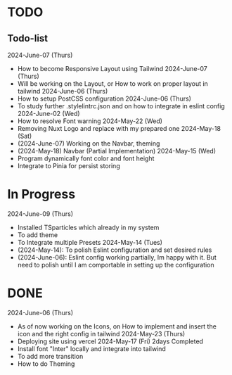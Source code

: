 # TODO

## Todo-list
2024-June-07 (Thurs)
- How to become Responsive Layout using Tailwind
2024-June-07 (Thurs)
- Will be working on the Layout, or How to work on proper layout in tailwind
2024-June-06 (Thurs)
- How to setup PostCSS configuration
2024-June-06 (Thurs)
- To study further .stylelintrc.json and on how to integrate in eslint config
2024-June-02 (Wed)
- How to resolve Font warning 
2024-May-22 (Wed)
- Removing Nuxt Logo and replace with my prepared one
2024-May-18 (Sat)
- (2024-June-07) Working on the Navbar, theming 
- (2024-May-18) Navbar (Partial Implementation)
2024-May-15 (Wed)
- Program dynamically font color and font height
- Integrate to Pinia for persist storing

# In Progress
2024-June-09 (Thurs)
- Installed TSparticles which already in my system
- To add theme
- To Integrate multiple Presets
2024-May-14 (Tues)
- (2024-May-14): To polish Eslint configuration and set desired rules
- (2024-June-06): Eslint config working partially, Im happy with it. But need to polish until I am comportable in setting up the configuration


# DONE
2024-June-06 (Thurs)
- As of now working on the Icons, on How to implement and insert the icon and the right config in tailwind
2024-May-23 (Thurs)
- Deploying site using vercel
2024-May-17 (Fri) 2days Completed 
- Install font "Inter" locally and integrate into tailwind
- To add more transition
- How to do Theming
